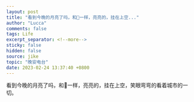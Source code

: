 ```yaml
---
layout: post
title: "看到今晚的月亮了吗，和🌙一样，亮亮的，挂在上空..."
author: "Lucca"
comments: false
tags: Life
excerpt_separator: <!--more-->
sticky: false
hidden: false
source: jike
topic: "晚安电台"
date: 2023-02-24 13:37:40 +0800
---
```


看到今晚的月亮了吗，和🌙一样，亮亮的，挂在上空，笑眼弯弯的看着城市的一切。

<!--more-->
